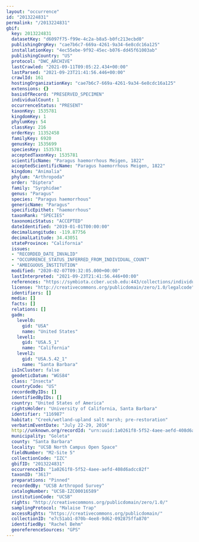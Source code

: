 ```yaml
---
layout: "occurrence"
id: "2013224831"
permalink: "/2013224831"
gbif:
  key: 2013224831
  datasetKey: "d6097f75-f99e-4c2a-b8a5-b0fc213ecbd0"
  publishingOrgKey: "cae7b6c7-669a-4261-9a34-6e8cdc16a125"
  installationKey: "4ec55ebe-9f92-45ec-b076-dd45f61003ab"
  publishingCountry: "US"
  protocol: "DWC_ARCHIVE"
  lastCrawled: "2021-09-11T09:05:22.434+00:00"
  lastParsed: "2021-09-23T21:41:56.446+00:00"
  crawlId: 161
  hostingOrganizationKey: "cae7b6c7-669a-4261-9a34-6e8cdc16a125"
  extensions: {}
  basisOfRecord: "PRESERVED_SPECIMEN"
  individualCount: 1
  occurrenceStatus: "PRESENT"
  taxonKey: 1535781
  kingdomKey: 1
  phylumKey: 54
  classKey: 216
  orderKey: 11352458
  familyKey: 6920
  genusKey: 1535699
  speciesKey: 1535781
  acceptedTaxonKey: 1535781
  scientificName: "Paragus haemorrhous Meigen, 1822"
  acceptedScientificName: "Paragus haemorrhous Meigen, 1822"
  kingdom: "Animalia"
  phylum: "Arthropoda"
  order: "Diptera"
  family: "Syrphidae"
  genus: "Paragus"
  species: "Paragus haemorrhous"
  genericName: "Paragus"
  specificEpithet: "haemorrhous"
  taxonRank: "SPECIES"
  taxonomicStatus: "ACCEPTED"
  dateIdentified: "2019-01-01T00:00:00"
  decimalLongitude: -119.87756
  decimalLatitude: 34.43051
  stateProvince: "California"
  issues:
  - "RECORDED_DATE_INVALID"
  - "OCCURRENCE_STATUS_INFERRED_FROM_INDIVIDUAL_COUNT"
  - "AMBIGUOUS_INSTITUTION"
  modified: "2020-02-07T09:32:05.000+00:00"
  lastInterpreted: "2021-09-23T21:41:56.446+00:00"
  references: "https://symbiota.ccber.ucsb.edu:443/collections/individual/index.php?occid=116987"
  license: "http://creativecommons.org/publicdomain/zero/1.0/legalcode"
  identifiers: []
  media: []
  facts: []
  relations: []
  gadm:
    level0:
      gid: "USA"
      name: "United States"
    level1:
      gid: "USA.5_1"
      name: "California"
    level2:
      gid: "USA.5.42_1"
      name: "Santa Barbara"
  isInCluster: false
  geodeticDatum: "WGS84"
  class: "Insecta"
  countryCode: "US"
  recordedByIDs: []
  identifiedByIDs: []
  country: "United States of America"
  rightsHolder: "University of California, Santa Barbara"
  identifier: "116987"
  habitat: "Creek/wetland-upland salt marsh; pre-restoration"
  verbatimEventDate: "July 22-29, 2016"
  http://unknown.org/recordId: "urn:uuid:1a0261f8-5f52-4aee-aefd-408d6adcc82f"
  municipality: "Goleta"
  county: "Santa Barbara"
  locality: "UCSB North Campus Open Space"
  fieldNumber: "M2-Site 5"
  collectionCode: "IZC"
  gbifID: "2013224831"
  occurrenceID: "1a0261f8-5f52-4aee-aefd-408d6adcc82f"
  taxonID: "3617"
  preparations: "Pinned"
  recordedBy: "UCSB Arthropod Survey"
  catalogNumber: "UCSB-IZC00016589"
  institutionCode: "UCSB"
  rights: "http://creativecommons.org/publicdomain/zero/1.0/"
  samplingProtocol: "Malaise Trap"
  accessRights: "https://creativecommons.org/publicdomain/"
  collectionID: "e7c51ab1-870b-4ee8-9d62-092875ffa870"
  identifiedBy: "Rachel Behm"
  georeferenceSources: "GPS"
---
```

